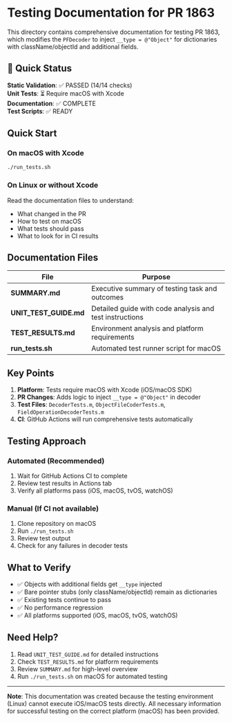# Testing Documentation for PR 1863

This directory contains comprehensive documentation for testing PR 1863, which modifies the `PFDecoder` to inject `__type = @"Object"` for dictionaries with className/objectId and additional fields.

## 🎯 Quick Status

**Static Validation**: ✅ PASSED (14/14 checks)  
**Unit Tests**: ⏳ Require macOS with Xcode  
**Documentation**: ✅ COMPLETE  
**Test Scripts**: ✅ READY

## Quick Start

### On macOS with Xcode
```bash
./run_tests.sh
```

### On Linux or without Xcode
Read the documentation files to understand:
- What changed in the PR
- How to test on macOS
- What tests should pass
- What to look for in CI results

## Documentation Files

| File | Purpose |
|------|---------|
| **SUMMARY.md** | Executive summary of testing task and outcomes |
| **UNIT_TEST_GUIDE.md** | Detailed guide with code analysis and test instructions |
| **TEST_RESULTS.md** | Environment analysis and platform requirements |
| **run_tests.sh** | Automated test runner script for macOS |

## Key Points

1. **Platform**: Tests require macOS with Xcode (iOS/macOS SDK)
2. **PR Changes**: Adds logic to inject `__type = @"Object"` in decoder
3. **Test Files**: `DecoderTests.m`, `ObjectFileCoderTests.m`, `FieldOperationDecoderTests.m`
4. **CI**: GitHub Actions will run comprehensive tests automatically

## Testing Approach

### Automated (Recommended)
1. Wait for GitHub Actions CI to complete
2. Review test results in Actions tab
3. Verify all platforms pass (iOS, macOS, tvOS, watchOS)

### Manual (If CI not available)
1. Clone repository on macOS
2. Run `./run_tests.sh`
3. Review test output
4. Check for any failures in decoder tests

## What to Verify

- ✅ Objects with additional fields get `__type` injected
- ✅ Bare pointer stubs (only className/objectId) remain as dictionaries
- ✅ Existing tests continue to pass
- ✅ No performance regression
- ✅ All platforms supported (iOS, macOS, tvOS, watchOS)

## Need Help?

1. Read `UNIT_TEST_GUIDE.md` for detailed instructions
2. Check `TEST_RESULTS.md` for platform requirements
3. Review `SUMMARY.md` for high-level overview
4. Run `./run_tests.sh` on macOS for automated testing

---

**Note**: This documentation was created because the testing environment (Linux) cannot execute iOS/macOS tests directly. All necessary information for successful testing on the correct platform (macOS) has been provided.
